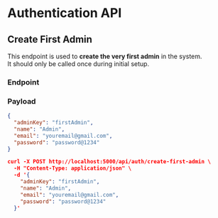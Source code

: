 # Authentication API

## Create First Admin

This endpoint is used to **create the very first admin** in the system.  
It should only be called once during initial setup.

### Endpoint

### Payload
```json
{
  "adminKey": "firstAdmin",
  "name": "Admin",
  "email": "youremail@gmail.com",
  "password": "password@1234"
}

curl -X POST http://localhost:5000/api/auth/create-first-admin \
  -H "Content-Type: application/json" \
  -d '{
    "adminKey": "firstAdmin",
    "name": "Admin",
    "email": "youremail@gmail.com",
    "password": "password@1234"
  }'
